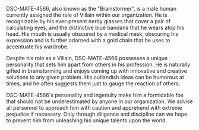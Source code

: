 DSC-MATE-4566, also known as the "Brainstormer", is a male human currently assigned the role of Villain within our organization. He is recognizable by his ever-present nerdy glasses that cover a pair of calculating eyes, and the distinctive blue bandana that he wears atop his head. His mouth is usually obscured by a medical mask, obscuring his expression and is further adorned with a gold chain that he uses to accentuate his wardrobe.

Despite his role as a Villain, DSC-MATE-4566 possesses a unique personality that sets him apart from others in his profession. He is naturally gifted in brainstorming and enjoys coming up with innovative and creative solutions to any given problem. His outlandish ideas can be humorous at times, and he often suggests them just to gauge the reaction of others.

DSC-MATE-4566's personality and ingenuity make him a formidable foe that should not be underestimated by anyone in our organization. We advise all personnel to approach him with caution and apprehend with extreme prejudice if necessary. Only through diligence and discipline can we hope to prevent him from unleashing his unique talents upon the world.